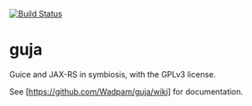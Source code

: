 [![Build Status](https://travis-ci.org/Wadpam/guja.svg?branch=master)](https://travis-ci.org/Wadpam/guja)

guja
====

Guice and JAX-RS in symbiosis, with the GPLv3 license.

See [https://github.com/Wadpam/guja/wiki] for documentation.
